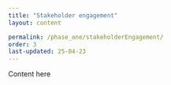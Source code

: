 ```yaml
---
title: "Stakeholder engagement"
layout: content

permalink: /phase_one/stakeholderEngagement/
order: 3
last-updated: 25-04-23
---
```


Content here
